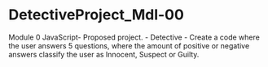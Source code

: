 # DetectiveProject_Mdl-00
Module 0  JavaScript- Proposed project. - Detective - Create a code where the user answers 5 questions, where the amount of positive or negative answers classify the user as Innocent, Suspect or Guilty.
